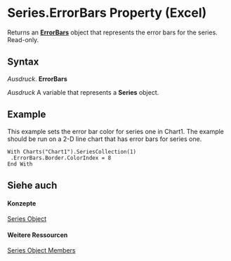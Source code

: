 
# Series.ErrorBars Property (Excel)

Returns an  **[ErrorBars](646de974-bf6f-99c8-20dd-9ca514b7a304.md)** object that represents the error bars for the series. Read-only.


## Syntax

 _Ausdruck_. **ErrorBars**

 _Ausdruck_ A variable that represents a **Series** object.


## Example

This example sets the error bar color for series one in Chart1. The example should be run on a 2-D line chart that has error bars for series one.


```
With Charts("Chart1").SeriesCollection(1) 
 .ErrorBars.Border.ColorIndex = 8 
End With
```


## Siehe auch


#### Konzepte


[Series Object](c7d34b32-8172-f7a0-0a17-f01d44246b64.md)
#### Weitere Ressourcen


[Series Object Members](http://msdn.microsoft.com/library/eeab4f69-b436-9de7-5d4a-0a5c63f2dfce%28Office.15%29.aspx)